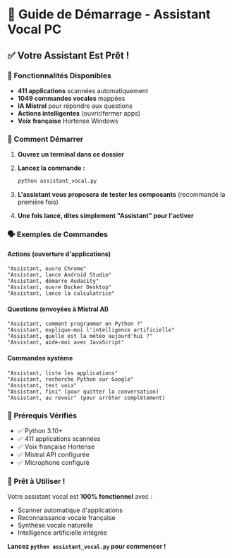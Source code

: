 # 🚀 Guide de Démarrage - Assistant Vocal PC

## ✅ Votre Assistant Est Prêt !

### 🎯 Fonctionnalités Disponibles
- **411 applications** scannées automatiquement
- **1049 commandes vocales** mappées  
- **IA Mistral** pour répondre aux questions
- **Actions intelligentes** (ouvrir/fermer apps)
- **Voix française** Hortense Windows

### 🎤 Comment Démarrer

1. **Ouvrez un terminal dans ce dossier**
2. **Lancez la commande :**
   ```bash
   python assistant_vocal.py
   ```

3. **L'assistant vous proposera de tester les composants** (recommandé la première fois)

4. **Une fois lancé, dites simplement "Assistant" pour l'activer**

### 🗣️ Exemples de Commandes

#### Actions (ouverture d'applications)
```
"Assistant, ouvre Chrome"
"Assistant, lance Android Studio"  
"Assistant, démarre Audacity"
"Assistant, ouvre Docker Desktop"
"Assistant, lance la calculatrice"
```

#### Questions (envoyées à Mistral AI)
```
"Assistant, comment programmer en Python ?"
"Assistant, explique-moi l'intelligence artificielle"
"Assistant, quelle est la météo aujourd'hui ?"
"Assistant, aide-moi avec JavaScript"
```

#### Commandes système
```
"Assistant, liste les applications"
"Assistant, recherche Python sur Google"
"Assistant, test voix"
"Assistant, fini" (pour quitter la conversation)
"Assistant, au revoir" (pour arrêter complètement)
```

### 🔧 Prérequis Vérifiés
- ✅ Python 3.10+
- ✅ 411 applications scannées
- ✅ Voix française Hortense
- ✅ Mistral API configurée
- ✅ Microphone configuré

### 🎉 Prêt à Utiliser !

Votre assistant vocal est **100% fonctionnel** avec :
- Scanner automatique d'applications
- Reconnaissance vocale française
- Synthèse vocale naturelle
- Intelligence artificielle intégrée

**Lancez `python assistant_vocal.py` pour commencer !**
